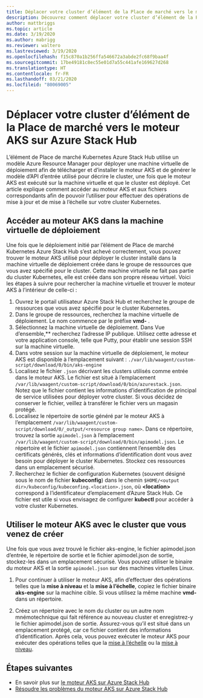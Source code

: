 ```yaml
---
title: Déplacer votre cluster d’élément de la Place de marché vers le moteur AKS sur Azure Stack Hub
description: Découvrez comment déplacer votre cluster d’élément de la Place de marché vers le moteur AKS sur Azure Stack Hub.
author: mattbriggs
ms.topic: article
ms.date: 3/19/2020
ms.author: mabrigg
ms.reviewer: waltero
ms.lastreviewed: 3/19/2020
ms.openlocfilehash: f15c870a1b256ffa546672a3abde2fc68f9baa4f
ms.sourcegitcommit: 17be49181c8ec55e01d7a55c441afe169627d268
ms.translationtype: HT
ms.contentlocale: fr-FR
ms.lasthandoff: 03/21/2020
ms.locfileid: "80069005"
---
```

# <a name="move-your-marketplace-item-cluster-to-the-aks-engine-on-azure-stack-hub"></a>Déplacer votre cluster d’élément de la Place de marché vers le moteur AKS sur Azure Stack Hub

L’élément de Place de marché Kubernetes Azure Stack Hub utilise un modèle Azure Resource Manager pour déployer une machine virtuelle de déploiement afin de télécharger et d’installer le moteur AKS et de générer le modèle d’API d’entrée utilisé pour décrire le cluster, une fois que le moteur AKS est exécuté sur la machine virtuelle et que le cluster est déployé. Cet article explique comment accéder au moteur AKS et aux fichiers correspondants afin de pouvoir l’utiliser pour effectuer des opérations de mise à jour et de mise à l’échelle sur votre cluster Kubernetes.

## <a name="access-aks-engine-in-the-dvm"></a>Accéder au moteur AKS dans la machine virtuelle de déploiement

Une fois que le déploiement initié par l’élément de Place de marché Kubernetes Azure Stack Hub s’est achevé correctement, vous pouvez trouver le moteur AKS utilisé pour déployer le cluster installé dans la machine virtuelle de déploiement créée dans le groupe de ressources que vous avez spécifié pour le cluster. Cette machine virtuelle ne fait pas partie du cluster Kubernetes, elle est créée dans son propre réseau virtuel. Voici les étapes à suivre pour rechercher la machine virtuelle et trouver le moteur AKS à l’intérieur de celle-ci :

1.  Ouvrez le portail utilisateur Azure Stack Hub et recherchez le groupe de ressources que vous avez spécifié pour le cluster Kubernetes.
2.  Dans le groupe de ressources, recherchez la machine virtuelle de déploiement. Le nom commence par le préfixe **vmd-** .
3.  Sélectionnez la machine virtuelle de déploiement. Dans Vue d’ensemble,** recherchez l’adresse IP publique. Utilisez cette adresse et votre application console, telle que Putty, pour établir une session SSH sur la machine virtuelle.
4.  Dans votre session sur la machine virtuelle de déploiement, le moteur AKS est disponible à l’emplacement suivant : `./var/lib/waagent/custom-script/download/0/bin/aks-engine`
5.  Localisez le fichier `.json` décrivant les clusters utilisés comme entrée dans le moteur AKS. Le fichier est situé à l’emplacement `/var/lib/waagent/custom-script/download/0/bin/azurestack.json`. Notez que le fichier contient les informations d’identification de principal de service utilisées pour déployer votre cluster. Si vous décidez de conserver le fichier, veillez à transférer le fichier vers un magasin protégé.
6.  Localisez le répertoire de sortie généré par le moteur AKS à l’emplacement `/var/lib/waagent/custom-script/download/0/_output/<resource group name>`. Dans ce répertoire, trouvez la sortie `apimodel.json` à l’emplacement `/var/lib/waagent/custom-script/download/0/bin/apimodel.json`. Le répertoire et le fichier `apimodel.json` contiennent l’ensemble des certificats générés, clés et informations d’identification dont vous avez besoin pour déployer le cluster Kubernetes. Stockez ces ressources dans un emplacement sécurisé.
7.  Recherchez le fichier de configuration Kubernetes (souvent désigné sous le nom de fichier **kubeconfig**) dans le chemin `$HOME/<output dir>/kubeconfig/kubeconfing.<location>.json`, où **\<location>** correspond à l’identificateur d’emplacement d’Azure Stack Hub. Ce fichier est utile si vous envisagez de configurer **kubectl** pour accéder à votre cluster Kubernetes.

## <a name="use-the-aks-engine-with-your-newly-created-cluster"></a>Utiliser le moteur AKS avec le cluster que vous venez de créer

Une fois que vous avez trouvé le fichier aks-engine, le fichier apimodel.json d’entrée, le répertoire de sortie et le fichier apimodel.json de sortie, stockez-les dans un emplacement sécurisé. Vous pouvez utiliser le binaire du moteur AKS et la sortie `apimodel.json` sur des machines virtuelles Linux.

1.  Pour continuer à utiliser le moteur AKS, afin d’effectuer des opérations telles que la **mise à niveau** et la **mise à l’échelle**, copiez le fichier binaire **aks-engine** sur la machine cible. Si vous utilisez la même machine **vmd-** dans un répertoire.

2.  Créez un répertoire avec le nom du cluster ou un autre nom mnémotechnique qui fait référence au nouveau cluster et enregistrez-y le fichier apimodel.json de sortie. Assurez-vous qu’il est situé dans un emplacement protégé, car ce fichier contient des informations d’identification. Après cela, vous pouvez exécuter le moteur AKS pour exécuter des opérations telles que la [mise à l’échelle](azure-stack-kubernetes-aks-engine-scale.md) ou la [mise à niveau](azure-stack-kubernetes-aks-engine-upgrade.md).

## <a name="next-steps"></a>Étapes suivantes

- En savoir plus sur [le moteur AKS sur Azure Stack Hub](azure-stack-kubernetes-aks-engine-overview.md)  
- [Résoudre les problèmes du moteur AKS sur Azure Stack Hub](azure-stack-kubernetes-aks-engine-troubleshoot.md)  

